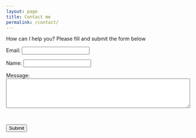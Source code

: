 ```yaml
---
layout: page
title: Contact me
permalink: /contact/
---
```


How can I help you? Please fill and submit the form below

<form accept-charset="UTF-8" action="https://formkeep.com/f/51c69791334a" method="POST">

  <label for="email">Email: </label> 
   <input type="email" name="email" required/><br>
  
  <label for="name">Name: </label>
   <input type="text" name="name"/><br>
    
  <label for="message">Message: </label>
    <textarea name="message" rows="5" cols="60"></textarea><br>
  
  <input type="hidden" name="utf8" value="✓"/><br>
  
  <input type="submit" value="Submit"/>

</form>

